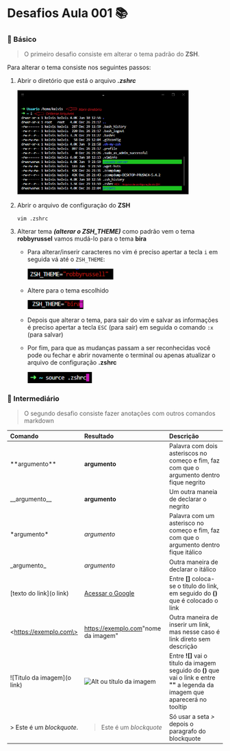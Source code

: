 # Desafios Aula 001 :books:

### :green_book: Básico

> O primeiro desafio consiste em alterar o tema padrão do **ZSH**.

Para alterar o tema consiste nos seguintes passos:

1. Abrir o diretório que está o arquivo **_.zshrc_**

    <img src="./../imagens/001_print_terminal_01.png" width="400">

2. Abrir o arquivo de configuração do **ZSH**

   ```
   vim .zshrc
   ```

3. Alterar tema **_(alterar o ZSH_THEME)_** como padrão vem o tema **robbyrussel** vamos mudá-lo para o tema **bira**

   - Para alterar/inserir caracteres no vim é preciso apertar a tecla `i` em seguida vá até o `ZSH_THEME`:

     <img src="./../imagens/001_print_terminal_02.png" width="200">

   - Altere para o tema escolhido

     <img src="./../imagens/001_print_terminal_03.png" width="130">

   - Depois que alterar o tema, para sair do vim e salvar as informações é preciso apertar a tecla `ESC` (para sair) em seguida o comando `:x` (para salvar)

   - Por fim, para que as mudanças passam a ser reconhecidas você pode ou fechar e abrir novamente o terminal ou apenas atualizar o arquivo de configuração **.zshrc**

     <img src="./../imagens/001_print_terminal_04.png" width="150">


### :orange_book: Intermediário
> O segundo desafio consiste fazer anotações com outros comandos markdown


| Comando  | Resultado                      | Descrição         |
| :-------- | :------------------------------- | :------------ |
|  \*\*argumento\*\* |  **argumento**     |  Palavra com dois asteriscos no começo e fim, faz com que o argumento dentro fique negrito        |
| \_\_argumento\_\_ | __argumento__ | Um outra maneia de declarar o negrito |
| \*argumento\*  | *argumento*      | Palavra com um asterisco no começo e fim, faz com que o argumento dentro fique itálico      |
| \_argumento\_  | _argumento_      | Outra maneira de declarar o itálico   |
| [texto do link](o link) | [Acessar o Google](https://www.google.com)     | Entre __[]__ coloca-se o titulo do link, em seguido do __()__ que é colocado o link      |
| \<https://exemplo.com\> | <https://exemplo.com>"nome da imagem"   | Outra maneira de inserir um link, mas nesse caso é link direto sem descrição      |
| ![Titulo da imagem](o link) |![Alt ou título da imagem](https://collabcode.training/favicon.ico "Gueio")    | Entre **![]** vai o titulo da imagem seguido do **()** que vai o link e entre **""** a legenda da imagem que aparecerá no tooltip    |
| > Este é um _blockquote_. | <blockquote> Este é um _blockquote_ </blockquote>    | Só usar a seta *>* depois o paragrafo do blockquote     | 

